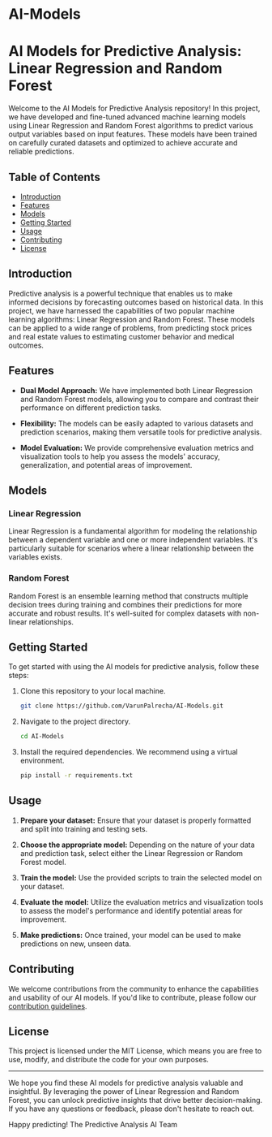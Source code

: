 # AI-Models
# AI Models for Predictive Analysis: Linear Regression and Random Forest

Welcome to the AI Models for Predictive Analysis repository! In this project, we have developed and fine-tuned advanced machine learning models using Linear Regression and Random Forest algorithms to predict various output variables based on input features. These models have been trained on carefully curated datasets and optimized to achieve accurate and reliable predictions.

## Table of Contents

- [Introduction](#introduction)
- [Features](#features)
- [Models](#models)
- [Getting Started](#getting-started)
- [Usage](#usage)
- [Contributing](#contributing)
- [License](#license)

## Introduction

Predictive analysis is a powerful technique that enables us to make informed decisions by forecasting outcomes based on historical data. In this project, we have harnessed the capabilities of two popular machine learning algorithms: Linear Regression and Random Forest. These models can be applied to a wide range of problems, from predicting stock prices and real estate values to estimating customer behavior and medical outcomes.

## Features

- **Dual Model Approach:** We have implemented both Linear Regression and Random Forest models, allowing you to compare and contrast their performance on different prediction tasks.

- **Flexibility:** The models can be easily adapted to various datasets and prediction scenarios, making them versatile tools for predictive analysis.

- **Model Evaluation:** We provide comprehensive evaluation metrics and visualization tools to help you assess the models' accuracy, generalization, and potential areas of improvement.

## Models

### Linear Regression

Linear Regression is a fundamental algorithm for modeling the relationship between a dependent variable and one or more independent variables. It's particularly suitable for scenarios where a linear relationship between the variables exists.

### Random Forest

Random Forest is an ensemble learning method that constructs multiple decision trees during training and combines their predictions for more accurate and robust results. It's well-suited for complex datasets with non-linear relationships.

## Getting Started

To get started with using the AI models for predictive analysis, follow these steps:

1. Clone this repository to your local machine.
   
   ```bash
   git clone https://github.com/VarunPalrecha/AI-Models.git
2. Navigate to the project directory.

   ```bash
   cd AI-Models
3. Install the required dependencies. We recommend using a virtual environment.

   ```bash
   pip install -r requirements.txt

## Usage

1. **Prepare your dataset:** Ensure that your dataset is properly formatted and split into training and testing sets.

2. **Choose the appropriate model:** Depending on the nature of your data and prediction task, select either the Linear Regression or Random Forest model.

3. **Train the model:** Use the provided scripts to train the selected model on your dataset.

4. **Evaluate the model:** Utilize the evaluation metrics and visualization tools to assess the model's performance and identify potential areas for improvement.

5. **Make predictions:** Once trained, your model can be used to make predictions on new, unseen data.

## Contributing

We welcome contributions from the community to enhance the capabilities and usability of our AI models. If you'd like to contribute, please follow our [contribution guidelines](CONTRIBUTING.md).

## License

This project is licensed under the MIT License, which means you are free to use, modify, and distribute the code for your own purposes.

---

We hope you find these AI models for predictive analysis valuable and insightful. By leveraging the power of Linear Regression and Random Forest, you can unlock predictive insights that drive better decision-making. If you have any questions or feedback, please don't hesitate to reach out.

Happy predicting!
The Predictive Analysis AI Team


  
